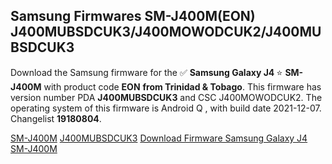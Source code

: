 <h2>Samsung Firmwares SM-J400M(EON) J400MUBSDCUK3/J400MOWODCUK2/J400MUBSDCUK3</h2>
Download the Samsung firmware for the ✅ <strong>Samsung Galaxy J4 </strong> ⭐ <strong>SM-J400M</strong> with product code <strong>EON</strong> <strong> from Trinidad & Tobago</strong>. This firmware has version number PDA <strong>J400MUBSDCUK3</strong> and CSC J400MOWODCUK2. The operating system of this firmware is Android Q , with build date 2021-12-07. Changelist <strong>19180804</strong>.


[SM-J400M](https://samfirm.shop/samsung/model/SM-J400M)
[J400MUBSDCUK3](https://samfirm.shop/samsung/pda/J400MUBSDCUK3)
[Download Firmware Samsung Galaxy J4 SM-J400M](https://samfirm.shop/samsung/firmware/481171)
